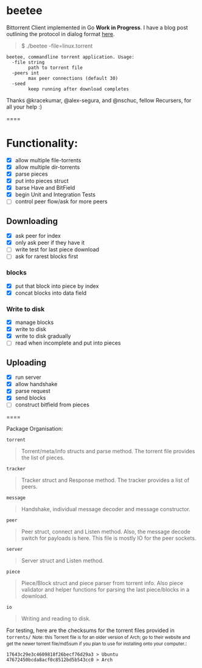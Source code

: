 # beetee

Bittorrent Client implemented in Go **Work in Progress**. I have a blog post outlining the protocol in dialog format [here](http://another.workingagenda.com/blog/post/d1alog/).

> $ ./beetee -file=linux.torrent

    beetee, commandline torrent application. Usage:
      -file string
            path to torrent file
      -peers int
            max peer connections (default 30)
      -seed
            keep running after download completes


Thanks @kracekumar, @alex-segura, and @nschuc, fellow Recursers, for all your help :)

====

# Functionality:

- [x] allow multiple file-torrents
- [x] allow multiple dir-torrents
- [x] parse pieces
- [x] put into pieces struct
- [x] barse Have and BitField
- [x] begin Unit and Integration Tests
- [ ] control peer flow/ask for more peers

## Downloading

- [x] ask peer for index
- [x] only ask peer if they have it
- [ ] write test for last piece download
- [ ] ask for rarest blocks first

### blocks

- [x] put that block into piece by index
- [x] concat blocks into data field

### Write to disk

- [x] manage blocks
- [x] write to disk
- [x] write to disk gradually
- [ ] read when incomplete and put into pieces

## Uploading

- [x] run server
- [x] allow handshake
- [x] parse request
- [x] send blocks
- [ ] construct bitfield from pieces

====

Package Organisation:

`torrent`

> Torrent/meta/info structs and parse method. The torrent file provides the list of pieces.

`tracker`

> Tracker struct and Response method. The tracker provides a list of peers.

`message`

> Handshake, individual message decoder and message constructor.

`peer`

> Peer struct, connect and Listen method. Also, the message decode switch for payloads is here. This file is mostly IO for the peer sockets.

`server`

> Server struct and Listen method.

`piece`

> Piece/Block struct and piece parser from torrent info. Also piece validator and helper functions for parsing the last piece/blocks in a download.

`io`

> Writing and reading to disk.


For testing, here are the checksums for the torrent files provided in `torrents/` <small>Note: this Torrent file is for an older version of Arch; go to their website and get the newer torrent file/md5sum if you plan to use for installing onto your computer.</small>:

    17643c29e3c4609818f26becf76d29a3 > Ubuntu
    47672450bcda8acf0c8512bd5b543cc0 > Arch
